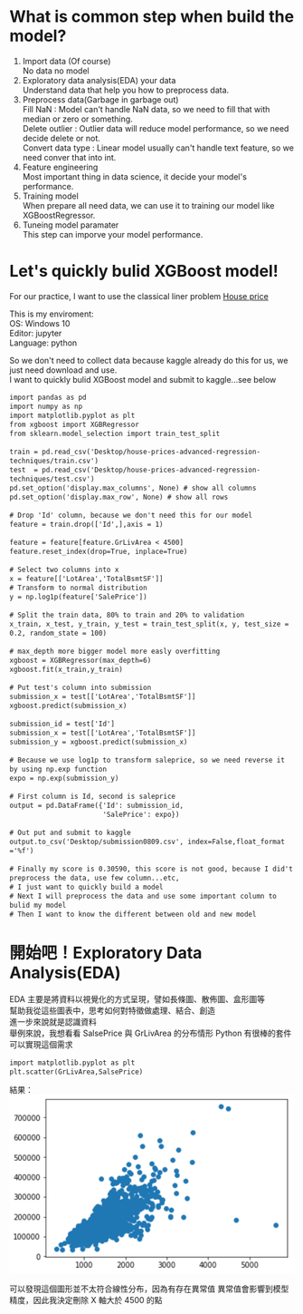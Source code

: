 # What is common step when build the model?
1. Import data (Of course)  
No data no model
2. Exploratory data analysis(EDA) your data  
Understand data that help you how to preprocess data.  
3. Preprocess data(Garbage in garbage out)  
Fill NaN : Model can't handle NaN data, so we need to fill that with median or zero or something.  
Delete outlier : Outlier data will reduce model performance, so we need decide delete or not.  
Convert data type : Linear model usually can't handle text feature, so we need conver that into int.  
4. Feature engineering  
Most important thing in data science, it decide your model's performance.  
5. Training model  
When prepare all need data, we can use it to training our model like XGBoostRegressor.  
6. Tuneing model paramater  
This step can imporve your model performance.

# Let's quickly bulid XGBoost model!
For our practice, I want to use the classical liner problem <a href="https://www.kaggle.com/c/house-prices-advanced-regression-techniques/overview" title="Title">House price</a>   

This is my enviroment:  
OS: Windows 10  
Editor: jupyter  
Language: python  

So we don't need to collect data because kaggle already do this for us, we just need download and use.  
I want to quickly bulid XGBoost model and submit to kaggle...see below

    import pandas as pd
    import numpy as np
    import matplotlib.pyplot as plt
    from xgboost import XGBRegressor
    from sklearn.model_selection import train_test_split
    
    train = pd.read_csv('Desktop/house-prices-advanced-regression-techniques/train.csv')
    test  = pd.read_csv('Desktop/house-prices-advanced-regression-techniques/test.csv')
    pd.set_option('display.max_columns', None) # show all columns
    pd.set_option('display.max_row', None) # show all rows  
    
    # Drop 'Id' column, because we don't need this for our model
    feature = train.drop(['Id',],axis = 1)

    feature = feature[feature.GrLivArea < 4500]
    feature.reset_index(drop=True, inplace=True)

    # Select two columns into x
    x = feature[['LotArea','TotalBsmtSF']]
    # Transform to normal distribution
    y = np.log1p(feature['SalePrice'])
    
    # Split the train data, 80% to train and 20% to validation
    x_train, x_test, y_train, y_test = train_test_split(x, y, test_size = 0.2, random_state = 100)
    
    # max_depth more bigger model more easly overfitting
    xgboost = XGBRegressor(max_depth=6)
    xgboost.fit(x_train,y_train)
    
    # Put test's column into submission
    submission_x = test[['LotArea','TotalBsmtSF']]
    xgboost.predict(submission_x)
    
    submission_id = test['Id']
    submission_x = test[['LotArea','TotalBsmtSF']]
    submission_y = xgboost.predict(submission_x)
    
    # Because we use log1p to transform saleprice, so we need reverse it by using np.exp function
    expo = np.exp(submission_y)
    
    # First column is Id, second is saleprice
    output = pd.DataFrame({'Id': submission_id,
                           'SalePrice': expo})
                           
    # Out put and submit to kaggle
    output.to_csv('Desktop/submission0809.csv', index=False,float_format ='%f')
    
    # Finally my score is 0.30590, this score is not good, because I did't preprocess the data, use few column...etc,
    # I just want to quickly build a model
    # Next I will preprocess the data and use some important column to bulid my model
    # Then I want to know the different between old and new model

# 開始吧！Exploratory Data Analysis(EDA)
EDA 主要是將資料以視覺化的方式呈現，譬如長條圖、散佈圖、盒形圖等   
幫助我從這些圖表中，思考如何對特徵做處理、結合、創造  
進一步來說就是認識資料  
舉例來說，我想看看 SalsePrice 與 GrLivArea 的分布情形
Python 有很棒的套件可以實現這個需求

    import matplotlib.pyplot as plt
    plt.scatter(GrLivArea,SalsePrice)

結果：  
  ![image](https://github.com/Wkalpha/pythonKaggleHousePrice/blob/master/pltscatter.png)  
  
可以發現這個圖形並不太符合線性分布，因為有存在異常值 
異常值會影響到模型精度，因此我決定刪除 X 軸大於 4500 的點
    
